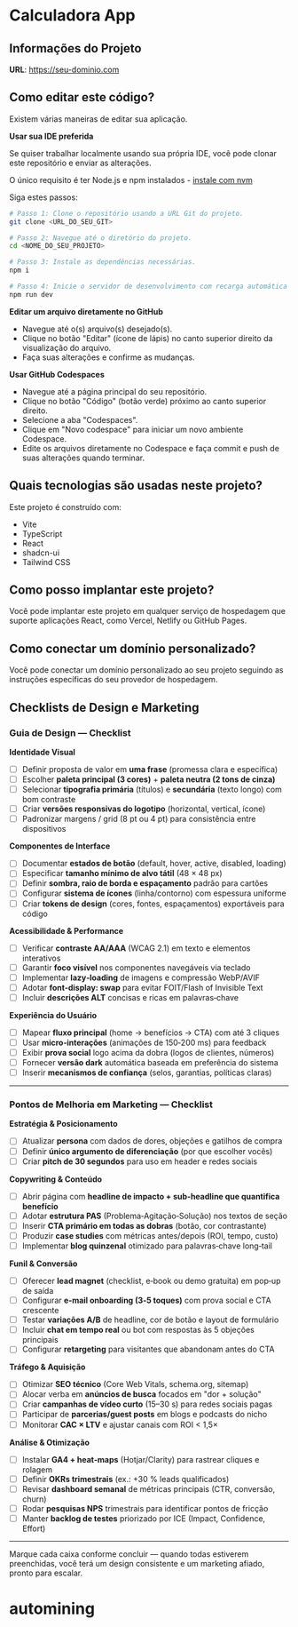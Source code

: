 # Calculadora App

## Informações do Projeto

**URL**: https://seu-dominio.com

## Como editar este código?

Existem várias maneiras de editar sua aplicação.

**Usar sua IDE preferida**

Se quiser trabalhar localmente usando sua própria IDE, você pode clonar este repositório e enviar as alterações.

O único requisito é ter Node.js e npm instalados - [instale com nvm](https://github.com/nvm-sh/nvm#installing-and-updating)

Siga estes passos:

```sh
# Passo 1: Clone o repositório usando a URL Git do projeto.
git clone <URL_DO_SEU_GIT>

# Passo 2: Navegue até o diretório do projeto.
cd <NOME_DO_SEU_PROJETO>

# Passo 3: Instale as dependências necessárias.
npm i

# Passo 4: Inicie o servidor de desenvolvimento com recarga automática e visualização instantânea.
npm run dev
```

**Editar um arquivo diretamente no GitHub**

- Navegue até o(s) arquivo(s) desejado(s).
- Clique no botão "Editar" (ícone de lápis) no canto superior direito da visualização do arquivo.
- Faça suas alterações e confirme as mudanças.

**Usar GitHub Codespaces**

- Navegue até a página principal do seu repositório.
- Clique no botão "Código" (botão verde) próximo ao canto superior direito.
- Selecione a aba "Codespaces".
- Clique em "Novo codespace" para iniciar um novo ambiente Codespace.
- Edite os arquivos diretamente no Codespace e faça commit e push de suas alterações quando terminar.

## Quais tecnologias são usadas neste projeto?

Este projeto é construído com:

- Vite
- TypeScript
- React
- shadcn-ui
- Tailwind CSS

## Como posso implantar este projeto?

Você pode implantar este projeto em qualquer serviço de hospedagem que suporte aplicações React, como Vercel, Netlify ou GitHub Pages.

## Como conectar um domínio personalizado?

Você pode conectar um domínio personalizado ao seu projeto seguindo as instruções específicas do seu provedor de hospedagem.

## Checklists de Design e Marketing

### Guia de Design — Checklist

**Identidade Visual**

- [ ] Definir proposta de valor em **uma frase** (promessa clara e específica)
- [ ] Escolher **paleta principal (3 cores)** + **paleta neutra (2 tons de cinza)**
- [ ] Selecionar **tipografia primária** (títulos) e **secundária** (texto longo) com bom contraste
- [ ] Criar **versões responsivas do logotipo** (horizontal, vertical, ícone)
- [ ] Padronizar margens / grid (8 pt ou 4 pt) para consistência entre dispositivos

**Componentes de Interface**

- [ ] Documentar **estados de botão** (default, hover, active, disabled, loading)
- [ ] Especificar **tamanho mínimo de alvo tátil** (48 × 48 px)
- [ ] Definir **sombra, raio de borda e espaçamento** padrão para cartões
- [ ] Configurar **sistema de ícones** (linha/contorno) com espessura uniforme
- [ ] Criar **tokens de design** (cores, fontes, espaçamentos) exportáveis para código

**Acessibilidade & Performance**

- [ ] Verificar **contraste AA/AAA** (WCAG 2.1) em texto e elementos interativos
- [ ] Garantir **foco visível** nos componentes navegáveis via teclado
- [ ] Implementar **lazy‑loading** de imagens e compressão WebP/AVIF
- [ ] Adotar **font‑display: swap** para evitar FOIT/Flash of Invisible Text
- [ ] Incluir **descrições ALT** concisas e ricas em palavras‑chave

**Experiência do Usuário**

- [ ] Mapear **fluxo principal** (home → benefícios → CTA) com até 3 cliques
- [ ] Usar **micro‑interações** (animações de 150‑200 ms) para feedback
- [ ] Exibir **prova social** logo acima da dobra (logos de clientes, números)
- [ ] Fornecer **versão dark** automática baseada em preferência do sistema
- [ ] Inserir **mecanismos de confiança** (selos, garantias, políticas claras)

---

### Pontos de Melhoria em Marketing — Checklist

**Estratégia & Posicionamento**

- [ ] Atualizar **persona** com dados de dores, objeções e gatilhos de compra
- [ ] Definir **único argumento de diferenciação** (por que escolher vocês)
- [ ] Criar **pitch de 30 segundos** para uso em header e redes sociais

**Copywriting & Conteúdo**

- [ ] Abrir página com **headline de impacto + sub‑headline que quantifica benefício**
- [ ] Adotar **estrutura PAS** (Problema‑Agitação‑Solução) nos textos de seção
- [ ] Inserir **CTA primário em todas as dobras** (botão, cor contrastante)
- [ ] Produzir **case studies** com métricas antes/depois (ROI, tempo, custo)
- [ ] Implementar **blog quinzenal** otimizado para palavras‑chave long‑tail

**Funil & Conversão**

- [ ] Oferecer **lead magnet** (checklist, e‑book ou demo gratuita) em pop‑up de saída
- [ ] Configurar **e‑mail onboarding (3‑5 toques)** com prova social e CTA crescente
- [ ] Testar **variações A/B** de headline, cor de botão e layout de formulário
- [ ] Incluir **chat em tempo real** ou bot com respostas às 5 objeções principais
- [ ] Configurar **retargeting** para visitantes que abandonam antes do CTA

**Tráfego & Aquisição**

- [ ] Otimizar **SEO técnico** (Core Web Vitals, schema.org, sitemap)
- [ ] Alocar verba em **anúncios de busca** focados em "dor + solução"
- [ ] Criar **campanhas de vídeo curto** (15–30 s) para redes sociais pagas
- [ ] Participar de **parcerias/guest posts** em blogs e podcasts do nicho
- [ ] Monitorar **CAC × LTV** e ajustar canais com ROI < 1,5×

**Análise & Otimização**

- [ ] Instalar **GA4 + heat‑maps** (Hotjar/Clarity) para rastrear cliques e rolagem
- [ ] Definir **OKRs trimestrais** (ex.: +30 % leads qualificados)
- [ ] Revisar **dashboard semanal** de métricas principais (CTR, conversão, churn)
- [ ] Rodar **pesquisas NPS** trimestrais para identificar pontos de fricção
- [ ] Manter **backlog de testes** priorizado por ICE (Impact, Confidence, Effort)

---

Marque cada caixa conforme concluir — quando todas estiverem preenchidas, você terá um design consistente e um marketing afiado, pronto para escalar.
# automining
